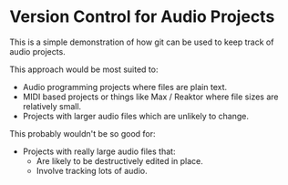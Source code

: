 # Version Control for Audio Projects

This is a simple demonstration of how git can be used to keep track of audio projects. 

This approach would be most suited to:
* Audio programming projects where files are plain text.
* MIDI based projects or things like Max / Reaktor where file sizes are relatively small. 
* Projects with larger audio files which are unlikely to change.

This probably wouldn't be so good for:
* Projects with really large audio files that:
    -  Are likely to be destructively edited in place.
    -  Involve tracking lots of audio.


